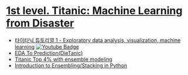 # [1st level. Titanic: Machine Learning from Disaster](https://www.kaggle.com/c/titanic)
- [타이타닉 튜토리얼 1 - Exploratory data analysis, visualization, machine learning](https://kaggle-kr.tistory.com/17?category=868316) [![Youtube Badge](https://img.shields.io/badge/Youtube-ff0000?style=flat-square&logo=youtube&link=https://www.youtube.com/playlist?list=PLC_wC_PMBL5MnqmgTLqDgu4tO8mrQakuF)](https://www.youtube.com/playlist?list=PLC_wC_PMBL5MnqmgTLqDgu4tO8mrQakuF)
- [EDA To Prediction(DieTanic)](https://www.kaggle.com/ash316/eda-to-prediction-dietanic)
- [Titanic Top 4% with ensemble modeling](https://www.kaggle.com/yassineghouzam/titanic-top-4-with-ensemble-modeling)
- [Introduction to Ensembling/Stacking in Python](https://www.kaggle.com/arthurtok/introduction-to-ensembling-stacking-in-python)
